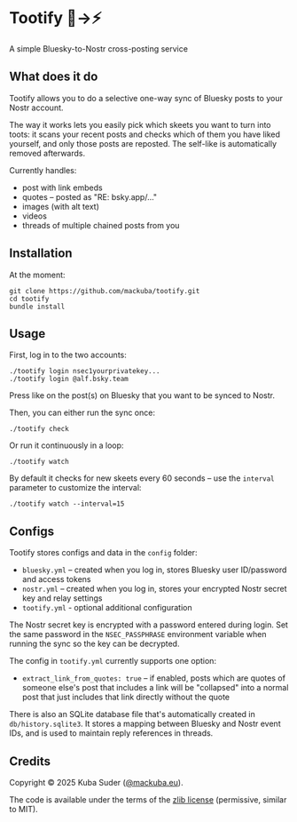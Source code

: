 # Tootify 🦋→⚡

A simple Bluesky-to-Nostr cross-posting service


## What does it do

Tootify allows you to do a selective one-way sync of Bluesky posts to your Nostr account.

The way it works lets you easily pick which skeets you want to turn into toots: it scans your recent posts and checks which of them you have liked yourself, and only those posts are reposted. The self-like is automatically removed afterwards.

Currently handles:

- post with link embeds
- quotes – posted as "RE: bsky.app/..."
- images (with alt text)
- videos
- threads of multiple chained posts from you


## Installation

At the moment:

    git clone https://github.com/mackuba/tootify.git
    cd tootify
    bundle install


## Usage

First, log in to the two accounts:

    ./tootify login nsec1yourprivatekey...
    ./tootify login @alf.bsky.team

Press like on the post(s) on Bluesky that you want to be synced to Nostr.

Then, you can either run the sync once:

    ./tootify check

Or run it continuously in a loop:

    ./tootify watch

By default it checks for new skeets every 60 seconds – use the `interval` parameter to customize the interval:

    ./tootify watch --interval=15


## Configs

Tootify stores configs and data in the `config` folder:

* `bluesky.yml` – created when you log in, stores Bluesky user ID/password and access tokens
* `nostr.yml` – created when you log in, stores your encrypted Nostr secret key and relay settings
* `tootify.yml` - optional additional configuration

The Nostr secret key is encrypted with a password entered during login. Set the same password in the `NSEC_PASSPHRASE` environment variable when running the sync so the key can be decrypted.

The config in `tootify.yml` currently supports one option:

- `extract_link_from_quotes: true` – if enabled, posts which are quotes of someone else's post that includes a link will be "collapsed" into a normal post that just includes that link directly without the quote

There is also an SQLite database file that's automatically created in `db/history.sqlite3`. It stores a mapping between Bluesky and Nostr event IDs, and is used to maintain reply references in threads.


## Credits

Copyright © 2025 Kuba Suder ([@mackuba.eu](https://bsky.app/profile/mackuba.eu)).

The code is available under the terms of the [zlib license](https://choosealicense.com/licenses/zlib/) (permissive, similar to MIT).
